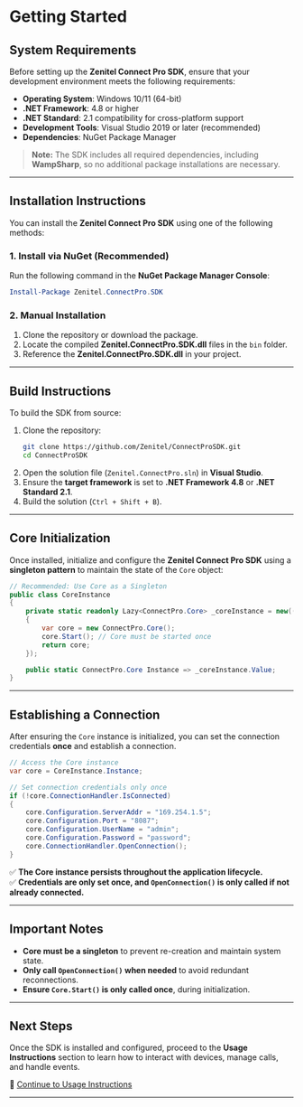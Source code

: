 ﻿# Getting Started

## **System Requirements**
Before setting up the **Zenitel Connect Pro SDK**, ensure that your development environment meets the following requirements:

- **Operating System**: Windows 10/11 (64-bit)
- **.NET Framework**: 4.8 or higher
- **.NET Standard**: 2.1 compatibility for cross-platform support
- **Development Tools**: Visual Studio 2019 or later (recommended)
- **Dependencies**: NuGet Package Manager

> **Note:** The SDK includes all required dependencies, including **WampSharp**, so no additional package installations are necessary.

---

## **Installation Instructions**
You can install the **Zenitel Connect Pro SDK** using one of the following methods:

### **1. Install via NuGet (Recommended)**
Run the following command in the **NuGet Package Manager Console**:

```powershell
Install-Package Zenitel.ConnectPro.SDK
```

### **2. Manual Installation**
1. Clone the repository or download the package.
2. Locate the compiled **Zenitel.ConnectPro.SDK.dll** files in the `bin` folder.
3. Reference the **Zenitel.ConnectPro.SDK.dll** in your project.

---

## **Build Instructions**
To build the SDK from source:

1. Clone the repository:
   ```sh
   git clone https://github.com/Zenitel/ConnectProSDK.git
   cd ConnectProSDK
   ```
2. Open the solution file (`Zenitel.ConnectPro.sln`) in **Visual Studio**.
3. Ensure the **target framework** is set to **.NET Framework 4.8** or **.NET Standard 2.1**.
4. Build the solution (`Ctrl + Shift + B`).

---

## **Core Initialization**
Once installed, initialize and configure the **Zenitel Connect Pro SDK** using a **singleton pattern** to maintain the state of the `Core` object:

```csharp
// Recommended: Use Core as a Singleton
public class CoreInstance
{
    private static readonly Lazy<ConnectPro.Core> _coreInstance = new(() =>
    {
        var core = new ConnectPro.Core();
        core.Start(); // Core must be started once
        return core;
    });

    public static ConnectPro.Core Instance => _coreInstance.Value;
}
```

---

## **Establishing a Connection**
After ensuring the `Core` instance is initialized, you can set the connection credentials **once** and establish a connection.

```csharp
// Access the Core instance
var core = CoreInstance.Instance;

// Set connection credentials only once
if (!core.ConnectionHandler.IsConnected)
{
    core.Configuration.ServerAddr = "169.254.1.5";
    core.Configuration.Port = "8087";
    core.Configuration.UserName = "admin";
    core.Configuration.Password = "password";
    core.ConnectionHandler.OpenConnection();
}
```

✅ **The Core instance persists throughout the application lifecycle.**  
✅ **Credentials are only set once, and `OpenConnection()` is only called if not already connected.**  

---

## **Important Notes**
- **Core must be a singleton** to prevent re-creation and maintain system state.
- **Only call `OpenConnection()` when needed** to avoid redundant reconnections.
- **Ensure `Core.Start()` is only called once**, during initialization.

---

## **Next Steps**
Once the SDK is installed and configured, proceed to the **Usage Instructions** section to learn how to interact with devices, manage calls, and handle events.

🔗 [Continue to Usage Instructions](usage-instructions.md)

---